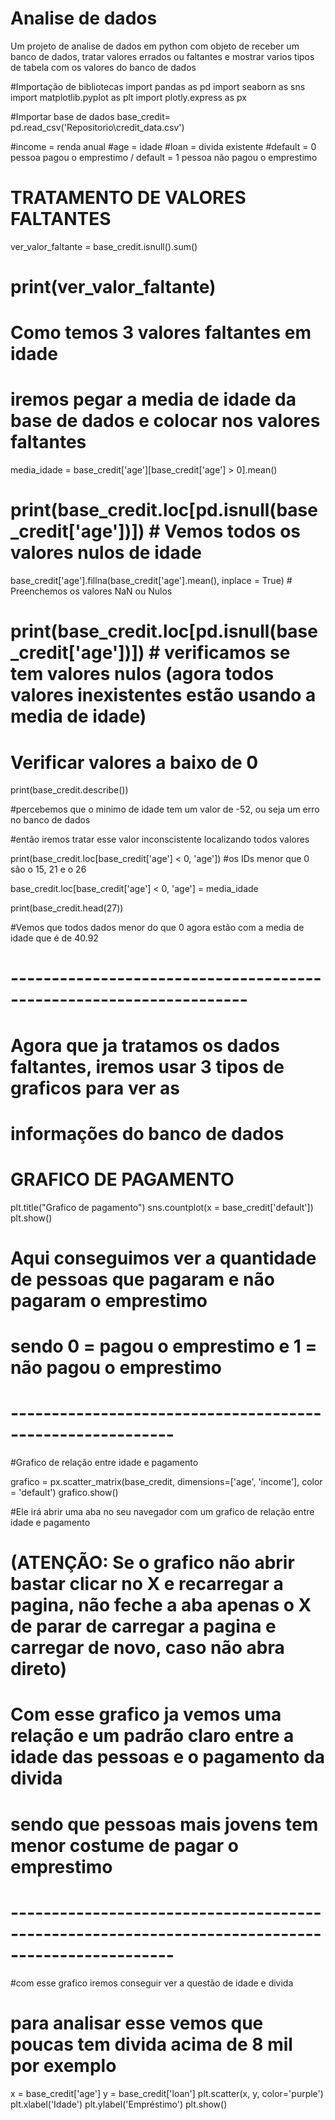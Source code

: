 # Analise de dados
Um projeto de analise de dados em python com objeto de receber um banco de dados, tratar valores errados ou faltantes e mostrar varios tipos de tabela com os valores do banco de dados


#Importação de bibliotecas 
import pandas as pd 
import seaborn as sns 
import matplotlib.pyplot as plt
import plotly.express as px 

#Importar base de dados
base_credit= pd.read_csv('Repositorio\credit_data.csv')


#income = renda anual
#age = idade
#loan = divida existente 
#default = 0 pessoa pagou o emprestimo / default = 1 pessoa não pagou o emprestimo

# TRATAMENTO DE VALORES FALTANTES

ver_valor_faltante = base_credit.isnull().sum()
# print(ver_valor_faltante)

# Como temos 3 valores faltantes em idade
# iremos pegar a media de idade da base de dados e colocar nos valores faltantes

media_idade = base_credit['age'][base_credit['age'] > 0].mean()

# print(base_credit.loc[pd.isnull(base_credit['age'])]) # Vemos todos os valores nulos de idade

base_credit['age'].fillna(base_credit['age'].mean(), inplace = True) # Preenchemos os valores NaN ou Nulos 

# print(base_credit.loc[pd.isnull(base_credit['age'])]) # verificamos se tem valores nulos (agora todos valores inexistentes estão usando a media de idade)


# Verificar valores a baixo de 0 
print(base_credit.describe())

#percebemos que o minimo de idade tem um valor de -52, ou seja um erro no banco de dados

#então iremos tratar esse valor inconscistente localizando todos valores

print(base_credit.loc[base_credit['age'] < 0, 'age']) 
#os IDs menor que 0 são o 15, 21 e o 26

base_credit.loc[base_credit['age'] < 0, 'age'] = media_idade

print(base_credit.head(27))

#Vemos que todos dados menor do que 0 agora estão com a media de idade que é de 40.92

# -------------------------------------------------------------------

# Agora que ja tratamos os dados faltantes, iremos usar 3 tipos de graficos para ver as 
# informações do banco de dados 

# GRAFICO DE PAGAMENTO
plt.title("Grafico de pagamento")
sns.countplot(x = base_credit['default'])
plt.show()
# Aqui conseguimos ver a quantidade de pessoas que pagaram e não pagaram o emprestimo
# sendo 0 = pagou o emprestimo e 1 = não pagou o emprestimo

# ----------------------------------------------------------

#Grafico de relação entre idade e pagamento

grafico = px.scatter_matrix(base_credit, dimensions=['age', 'income'], color = 'default')
grafico.show()

#Ele irá abrir uma aba no seu navegador com um grafico de relação entre idade e pagamento
# (ATENÇÃO: Se o grafico não abrir bastar clicar no X e recarregar a pagina, não feche a aba apenas o X de parar de carregar a pagina e carregar de novo, caso não abra direto)

# Com esse grafico ja vemos uma relação e um padrão claro entre a idade das pessoas e o pagamento da divida
# sendo que pessoas mais jovens tem menor costume de pagar o emprestimo

# ------------------------------------------------------------------------------------------------

#com esse grafico iremos conseguir ver a questão de idade e divida
# para analisar esse vemos que poucas tem divida acima de 8 mil por exemplo

x = base_credit['age']
y = base_credit['loan']
plt.scatter(x, y, color='purple')
plt.xlabel('Idade')
plt.ylabel('Empréstimo')
plt.show()

